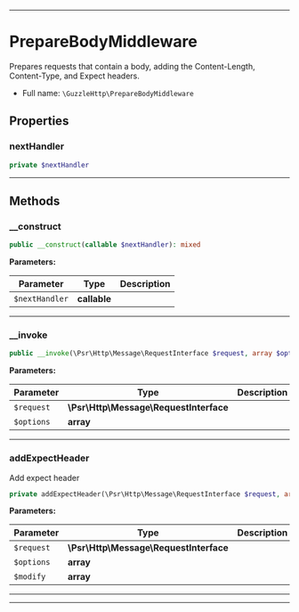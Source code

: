 ***

# PrepareBodyMiddleware

Prepares requests that contain a body, adding the Content-Length,
Content-Type, and Expect headers.

* Full name: `\GuzzleHttp\PrepareBodyMiddleware`

## Properties

### nextHandler

```php
private $nextHandler
```

***

## Methods

### __construct

```php
public __construct(callable $nextHandler): mixed
```

**Parameters:**

| Parameter | Type | Description |
|-----------|------|-------------|
| `$nextHandler` | **callable** |  |

***

### __invoke

```php
public __invoke(\Psr\Http\Message\RequestInterface $request, array $options): \GuzzleHttp\Promise\PromiseInterface
```

**Parameters:**

| Parameter | Type | Description |
|-----------|------|-------------|
| `$request` | **\Psr\Http\Message\RequestInterface** |  |
| `$options` | **array** |  |

***

### addExpectHeader

Add expect header

```php
private addExpectHeader(\Psr\Http\Message\RequestInterface $request, array $options, array& $modify): void
```

**Parameters:**

| Parameter | Type | Description |
|-----------|------|-------------|
| `$request` | **\Psr\Http\Message\RequestInterface** |  |
| `$options` | **array** |  |
| `$modify` | **array** |  |

***


***

